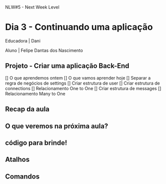 NLW#5 - Next Week Level 

# Dia 3 - Continuando uma aplicação

Educadora | Dani

Aluno | Felipe Dantas dos Nascimento

## Projeto - Criar uma aplicação Back-End

[] O que aprendemos ontem 
[] O que vamos aprender hoje
[] Separar a regra de negócios de settings
[] Criar estrutura de user
[] Criar estrutura de connections
    [] Relacionamento One to One
[] Criar estrutura de messages
    [] Relacionamento Many to One

## Recap da aula

## O que veremos na próxima aula?

## código para brinde!

## Atalhos

## Comandos